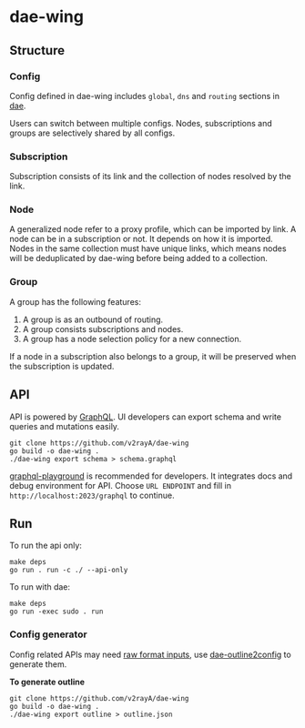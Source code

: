 # dae-wing

## Structure

### Config

Config defined in dae-wing includes `global`, `dns` and `routing` sections in [dae](https://github.com/v2rayA/dae).

Users can switch between multiple configs. Nodes, subscriptions and groups are selectively shared by all configs.

### Subscription

Subscription consists of its link and the collection of nodes resolved by the link.

### Node

A generalized node refer to a proxy profile, which can be imported by link. A node can be in a subscription or not. It depends on how it is imported. Nodes in the same collection must have unique links, which means nodes will be deduplicated by dae-wing before being added to a collection.

### Group

A group has the following features:

1. A group is as an outbound of routing.
1. A group consists subscriptions and nodes.
1. A group has a node selection policy for a new connection.

If a node in a subscription also belongs to a group, it will be preserved when the subscription is updated.

## API

API is powered by [GraphQL](https://graphql.org/). UI developers can export schema and write queries and mutations easily.

```shell
git clone https://github.com/v2rayA/dae-wing
go build -o dae-wing .
./dae-wing export schema > schema.graphql
```

[graphql-playground](https://github.com/graphql/graphql-playground) is recommended for developers. It integrates docs and debug environment for API. Choose `URL ENDPOINT` and fill in `http://localhost:2023/graphql` to continue.

## Run

To run the api only:
```shell
make deps
go run . run -c ./ --api-only
```

To run with dae:
```shell
make deps
go run -exec sudo . run
```

### Config generator

Config related APIs may need [raw format inputs](https://github.com/v2rayA/dae/blob/main/example.dae), use [dae-outline2config](https://github.com/v2rayA/dae-outline2config) to generate them.

**To generate outline**

```shell
git clone https://github.com/v2rayA/dae-wing
go build -o dae-wing .
./dae-wing export outline > outline.json
```
